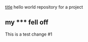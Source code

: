 [title](hello-world)
hello world repository for a project


## **my *** fell off**

This is a test change #1
